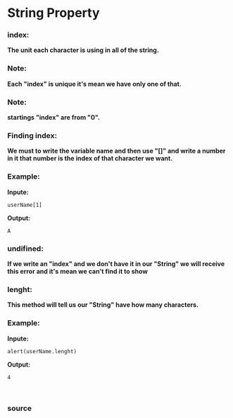 # String Property

### index: 
**The unit each character is using in all of the string.**

### Note: 
**Each "index" is unique it's mean we have only one of that.**

### Note: 
**startings "index" are from "0".**

### Finding index: 
**We must to write the variable name and then use "[]" and write a number in it that number is the index of that character we want.**

### Example:

**Inpute:**

```
userName[1]
```

**Output:**

```
A
```

### undifined: 
**If we write an "index" and we don't have it in our "String" we will receive this error and it's mean we can't find it to show**

### lenght: 
**This method will tell us our "String" have how many characters.**

### Example:

**Inpute:**
```
alert(userName.lenght)
```

**Output:**
```
4
```


<br>

### <a href="https://www.w3schools.com/jsref/jsref_obj_string.asp" style="text-decoration: none;"> source </a>

